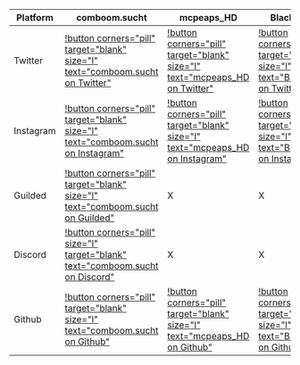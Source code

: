 | Platform | comboom.sucht | mcpeaps_HD | BlackDragon |
| -------- | ------------- | ---------- | ----------- |
|  Twitter | [!button corners="pill" target="blank" size="l" text="comboom.sucht on Twitter"](https://bit.ly/cbpstwitter) | [!button corners="pill" target="blank" size="l" text="mcpeaps_HD on Twitter"](https://twitter.com/mcpeaps_hd) | [!button corners="pill" target="blank" size="l" text="BlackDragon on Twitter"](https://twitter.com/Adrian37416838) |
|Instagram| [!button corners="pill" target="blank" size="l" text="comboom.sucht on Instagram"](https://bit.ly/cbpsinstagram) | [!button corners="pill" target="blank" size="l" text="mcpeaps_HD on Instagram"](https://www.instagram.com/mcpeaps_hd/) | [!button corners="pill" target="blank" size="l" text="BlackDragon on Instagram"](https://www.instagram.com/blackdragon_cbps/) |
| Guilded | [!button corners="pill" target="blank" size="l" text="comboom.sucht on Guilded"](https://www.guilded.gg/i/keNV5QMp) |        X      |    X       | 
| Discord  | [!button corners="pill" size="l" target="blank" text="comboom.sucht on Discord"](http://bit.ly/comboompunktsuchtdiscord) |        X      |    X       |
| Github | [!button corners="pill" target="blank" size="l" text="comboom.sucht on Github"](https://bit.ly/cbps_Github) | [!button corners="pill" target="blank" size="l" text="mcpeaps_HD on Github"](https://bit.ly/mahd_Github) | [!button corners="pill" target="blank" size="l" text="BlackDragon on Github"](https://github.com/orgs/comboomPunkTsucht/people/BlackDragon-Bat) |

